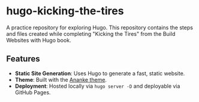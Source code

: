 # hugo-kicking-the-tires
A practice repository for exploring Hugo. This repository contains the steps and files created while completing "Kicking the Tires" from the Build Websites with Hugo book.

## Features
- **Static Site Generation**: Uses Hugo to generate a fast, static website.
- **Theme**: Built with the [Ananke theme](https://github.com/theNewDynamic/gohugo-theme-ananke).
- **Deployment**: Hosted locally via `hugo server -D` and deployable via GitHub Pages.
